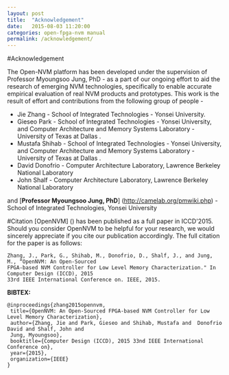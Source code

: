 ```yaml
---
layout: post
title:  "Acknowledgement"
date:   2015-08-03 11:20:00
categories: open-fpga-nvm manual
permalink: /acknowledgement/
---
```


#Acknowledgement

The Open-NVM platform has been developed under the supervision of Professor Myoungsoo Jung, PhD - as a part of our ongoing effort to aid the research of emerging NVM technologies, specifically to enable accurate empirical evaluation of real NVM products and prototypes.
This work is the result of effort and contributions from the following group of people -

* Jie Zhang - School of Integrated Technologies - Yonsei University.
* Gieseo Park - School of Integrated Technologies - Yonsei University, and Computer Architecture and Memory Systems Laboratory - University of Texas at Dallas .
* Mustafa Shihab - School of Integrated Technologies - Yonsei University, and Computer Architecture and Memory Systems Laboratory - University of Texas at Dallas .
* David Donofrio - Computer Architecture Laboratory, Lawrence Berkeley National Laboratory 
* John Shalf - Computer Architecture Laboratory, Lawrence Berkeley National Laboratory


and [**Professor Myoungsoo Jung, PhD**] (http://camelab.org/pmwiki.php) - School of Integrated Technologies, Yonsei University 



#Citation
[OpenNVM] () has been published as a full paper in ICCD'2015. Should you consider OpenNVM to be helpful for your research, we would sincerely appreciate if you cite our publication accordingly.
The full citation for the paper is as follows:



    Zhang, J., Park, G., Shihab, M., Donofrio, D., Shalf, J., and Jung, M., “OpenNVM: An Open-Sourced   
	FPGA-based NVM Controller for Low Level Memory Characterization." In Computer Design (ICCD), 2015   
	33rd IEEE International Conference on. IEEE, 2015.




**BIBTEX:**



	@inproceedings{zhang2015opennvm,
	 title={OpenNVM: An Open-Sourced FPGA-based NVM Controller for Low Level Memory Characterization},
	 author={Zhang, Jie and Park, Gieseo and Shihab, Mustafa and  Donofrio David and Shalf, John and   
	 Jung, Myoungsoo},
	 booktitle={Computer Design (ICCD), 2015 33nd IEEE International Conference on},
	 year={2015},
	 organization={IEEE}
	}
			